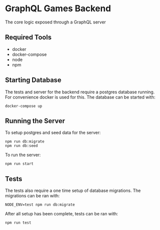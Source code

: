 # GraphQL Games Backend

The core logic exposed through a GraphQL server

## Required Tools

- docker
- docker-compose
- node
- npm

## Starting Database

The tests and server for the backend require a postgres database running. For convenience docker is used for this. The database can be started with:

```
docker-compose up
```

## Running the Server

To setup postgres and seed data for the server:

```
npm run db:migrate
npm run db:seed
```

To run the server:

```
npm run start
```

## Tests

The tests also require a one time setup of database migrations. The migrations can be ran with:

```
NODE_ENV=test npm run db:migrate
```

After all setup has been complete, tests can be ran with:

```
npm run test
```
